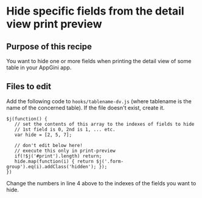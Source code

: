 # Hide specific fields from the detail view print preview
## Purpose of this recipe
You want to hide one or more fields when printing the detail view of some table in your AppGini app.

## Files to edit
Add the following code to `hooks/tablename-dv.js` (where tablename is the name of the concerned table).
If the file doesn't exist, create it.

```
$j(function() {
   // set the contents of this array to the indexes of fields to hide
   // 1st field is 0, 2nd is 1, ... etc.
   var hide = [2, 5, 7];
  
   // don't edit below here!
   // execute this only in print-preview
   if(!$j('#print').length) return;
   hide.map(function(i) { return $j('.form-group').eq(i).addClass('hidden'); });
})
```

Change the numbers in line 4 above to the indexes of the fields you want to hide.
